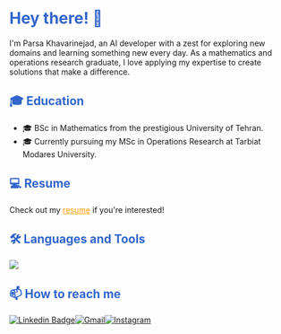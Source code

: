 <h1 style="color:#3366cc;">Hey there! 👋</h1>

<p>I'm Parsa Khavarinejad, an AI developer with a zest for exploring new domains and learning something new every day. As a mathematics and operations research graduate, I love applying my expertise to create solutions that make a difference.</p>

<h2 style="color:#3366cc;">🎓 Education</h2>

<ul>
  <li>🎓 BSc in Mathematics from the prestigious University of Tehran.</li>
  <li>🎓 Currently pursuing my MSc in Operations Research at Tarbiat Modares University.</li>
</ul>

<h2 style="color:#3366cc;">💻 Resume</h2>

<p>Check out my <a href="https://drive.google.com/file/d/18_pQHhp7zVmLC-OZmtDFhzwRAm4Uw29z/view?usp=drive_link" style="color:#ff9900;">resume</a> if you're interested!</p>

<h2 style="color:#3366cc;">🛠 Languages and Tools</h2>

<p>
<!--<img src="https://img.icons8.com/color/48/000000/python--v2.png"m0kht4r/>-->
<img src="https://skillicons.dev/icons?i=py,tensorflow,pytorch,latex,postgres,docker,discord,git,github,linux,mysql,matlab,vscode"/>
</p>

<h2 style="color:#3366cc;">📫 How to reach me</h2>

[![Linkedin Badge](https://img.shields.io/badge/-LinkedIn-blue?style=flat-square&logo=Linkedin&logoColor=white&link=https://www.linkedin.com/in/jang-won-park/)](https://www.linkedin.com/in/parsa-khavarinejad/)[![Gmail](https://img.shields.io/badge/Gmail-D14836?style=for-the-badge&logo=gmail&logoColor=white)](parsa.khavarinejad@gmail.com)[![Instagram](https://img.shields.io/badge/Instagram-%23E4405F.svg?style=for-the-badge&logo=Instagram&logoColor=white)](https://instagram.com/parsa_khavarinejad)
